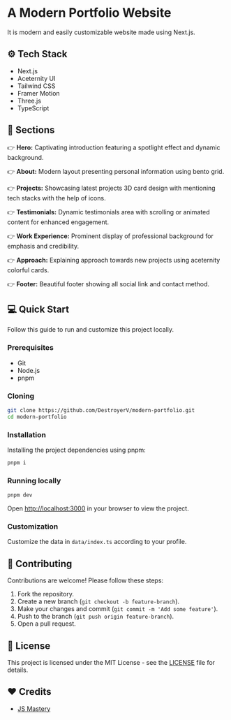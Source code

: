 # A Modern Portfolio Website

It is modern and easily customizable website made using Next.js.

## :gear: Tech Stack

- Next.js
- Aceternity UI
- Tailwind CSS
- Framer Motion
- Three.js
- TypeScript

## :rocket: Sections

:point_right: **Hero:** Captivating introduction featuring a spotlight effect and dynamic background.

:point_right: **About:** Modern layout presenting personal information using bento grid.

:point_right: **Projects:** Showcasing latest projects 3D card design with mentioning tech stacks with the help of icons.

:point_right: **Testimonials:** Dynamic testimonials area with scrolling or animated content for enhanced engagement.

:point_right: **Work Experience:** Prominent display of professional background for emphasis and credibility.

:point_right: **Approach:** Explaining approach towards new projects using aceternity colorful cards.

:point_right: **Footer:** Beautiful footer showing all social link and contact method.

## :computer: Quick Start

Follow this guide to run and customize this project locally.

### Prerequisites

- Git
- Node.js
- pnpm

### Cloning

```bash
git clone https://github.com/DestroyerV/modern-portfolio.git
cd modern-portfolio
```

### Installation

Installing the project dependencies using pnpm:

```bash
pnpm i
```

### Running locally

```bash
pnpm dev
```

Open <http://localhost:3000> in your browser to view the project.

### Customization

Customize the data in `data/index.ts` according to your profile.

## :handshake: Contributing

Contributions are welcome! Please follow these steps:

1. Fork the repository.
2. Create a new branch (`git checkout -b feature-branch`).
3. Make your changes and commit (`git commit -m 'Add some feature'`).
4. Push to the branch (`git push origin feature-branch`).
5. Open a pull request.

## :page_facing_up: License

This project is licensed under the MIT License - see the [LICENSE](LICENSE) file for details.

## :heart: Credits

- [JS Mastery](https://github.com/adrianhajdin)
